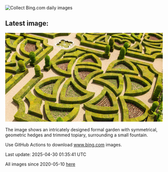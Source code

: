 ![Collect Bing.com daily images](https://github.com/counter2015/bing-daily-images/workflows/Collect%20Bing.com%20daily%20images/badge.svg)
## Latest image:
![](images/GardensVillandry.jpg)

The image shows an intricately designed formal garden with symmetrical, geometric hedges and trimmed topiary, surrounding a small fountain.

Use GitHub Actions to download www.bing.com images.

Last update: 2025-04-30 01:35:41 UTC

All images since 2020-05-10 [here](https://github.com/counter2015/bing-daily-images/tree/master/images)
